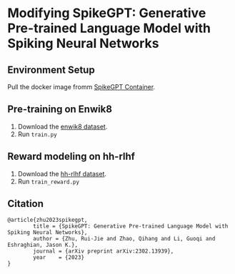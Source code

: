 # Modifying SpikeGPT: Generative Pre-trained Language Model with Spiking Neural Networks

## Environment Setup
Pull the docker image fromm [SpikeGPT Container](https://github.com/eddiem3/SpikeGPT-container).

## Pre-training on Enwik8

1. Download the [enwik8 dataset](https://data.deepai.org/enwik8.zip).
2. Run `train.py`

## Reward modeling on hh-rlhf

1. Download the [hh-rlhf dataset](https://huggingface.co/datasets/Anthropic/hh-rlhf).
2. Run `train_reward.py`


## Citation

```
@article{zhu2023spikegpt,
        title = {SpikeGPT: Generative Pre-trained Language Model with Spiking Neural Networks},
        author = {Zhu, Rui-Jie and Zhao, Qihang and Li, Guoqi and Eshraghian, Jason K.},
        journal = {arXiv preprint arXiv:2302.13939},
        year    = {2023}
}
```
